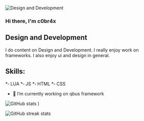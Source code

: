 ![Design and Development](https://cdn.discordapp.com/attachments/792954965668790346/852609014160425030/Sem_titulo.png)

### Hi there, I'm c0br4x

## Design and Development

I do content on Design and Development. I really enjoy work on frameworks. I also enjoy ui and design in general.

## Skills:

*▫️ LUA 
*▫️ JS 
*▫️ HTML 
*▫️ CSS

- 🔭 I’m currently working on qbus framework 




![GitHub stats](https://github-readme-stats.vercel.app/api?username=c0br4x-d3v&show_icons=true&theme=tokyonight)
)  

![GitHub streak stats](https://github-readme-streak-stats.herokuapp.com/?user=c0br4x-d3v&theme=tokyonight)  
